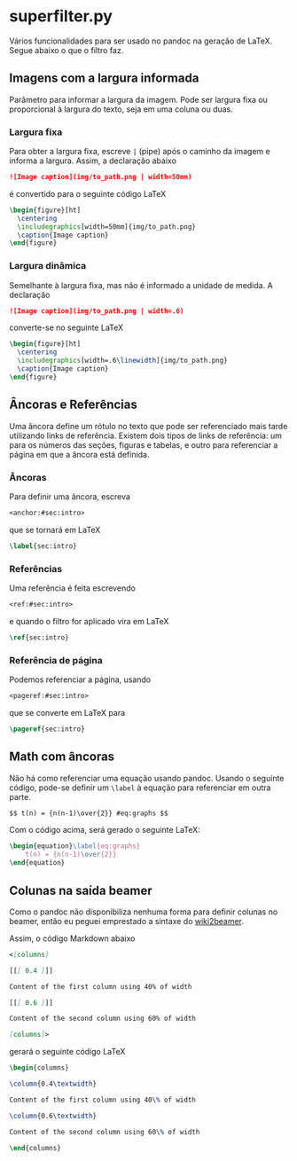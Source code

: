 superfilter.py
==============

Vários funcionalidades para ser usado no pandoc na geração de LaTeX. Segue
abaixo o que o filtro faz.

Imagens com a largura informada
-------------------------------

Parâmetro para informar a largura da imagem. Pode ser largura fixa ou
proporcional à largura do texto, seja em uma coluna ou duas.

### Largura fixa

Para obter a largura fixa, escreve `|` (pipe) após o caminho da imagem e informa
a largura. Assim, a declaração abaixo

```markdown
![Image caption](img/to_path.png | width=50mm)
```

é convertido para o seguinte código LaTeX

```latex
\begin{figure}[ht]
  \centering
  \includegraphics[width=50mm]{img/to_path.png}
  \caption{Image caption}
\end{figure}
```

### Largura dinâmica

Semelhante à largura fixa, mas não é informado a unidade de medida. A declaração

```markdown
![Image caption](img/to_path.png | width=.6)
```

converte-se no seguinte LaTeX

```latex
\begin{figure}[ht]
  \centering
  \includegraphics[width=.6\linewidth]{img/to_path.png}
  \caption{Image caption}
\end{figure}
```

Âncoras e Referências
---------------------

Uma âncora define um rótulo no texto que pode ser referenciado mais tarde
utilizando links de referência. Existem dois tipos de links de referência: um
para os números das seções, figuras e tabelas, e outro para referenciar a página
em que a âncora está definida.

### Âncoras

Para definir uma âncora, escreva

```markdown
<anchor:#sec:intro>
```

que se tornará em LaTeX

```latex
\label{sec:intro}
```
### Referências

Uma referência é feita escrevendo

```markdown
<ref:#sec:intro>
```

e quando o filtro for aplicado vira em LaTeX

```latex
\ref{sec:intro}
```

### Referência de página

Podemos referenciar a página, usando

```markdown
<pageref:#sec:intro>
```

que se converte em LaTeX para

```latex
\pageref{sec:intro}
```

Math com âncoras
----------------

Não há como referenciar uma equação usando pandoc. Usando o seguinte código,
pode-se definir um `\label` à equação para referenciar em outra parte.

```markdown
$$ t(n) = {n(n-1)\over{2}} #eq:graphs $$
```

Com o código acima, será gerado o seguinte LaTeX:

```latex
\begin{equation}\label{eq:graphs}
    t(n) = {n(n-1)\over{2}}
\end{equation}
```

Colunas na saída beamer
-----------------------

Como o pandoc não disponibiliza nenhuma forma para definir colunas no beamer,
então eu peguei emprestado a sintaxe do
[wiki2beamer](http://wiki2beamer.sourceforge.net/).

Assim, o código Markdown abaixo

```markdown
<[columns]

[[[ 0.4 ]]]

Content of the first column using 40% of width

[[[ 0.6 ]]]

Content of the second column using 60% of width

[columns]>
```

gerará o seguinte código LaTeX

```latex
\begin{columns}

\column{0.4\textwidth}

Content of the first column using 40\% of width

\column{0.6\textwidth}

Content of the second column using 60\% of width

\end{columns}
```
